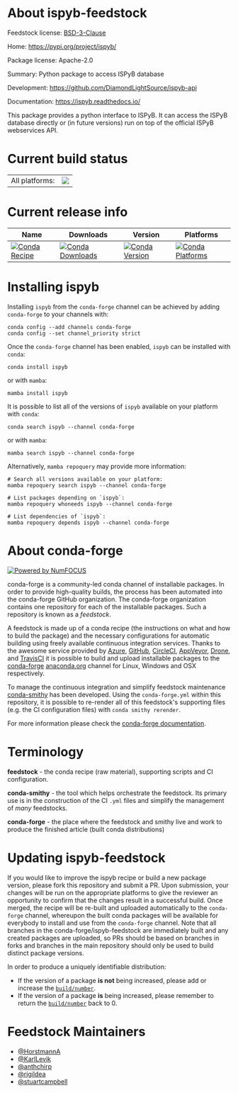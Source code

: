 About ispyb-feedstock
=====================

Feedstock license: [BSD-3-Clause](https://github.com/conda-forge/ispyb-feedstock/blob/main/LICENSE.txt)

Home: https://pypi.org/project/ispyb/

Package license: Apache-2.0

Summary: Python package to access ISPyB database

Development: https://github.com/DiamondLightSource/ispyb-api

Documentation: https://ispyb.readthedocs.io/

This package provides a python interface to ISPyB.
It can access the ISPyB database directly or (in
future versions) run on top of the official ISPyB
webservices API.


Current build status
====================


<table><tr><td>All platforms:</td>
    <td>
      <a href="https://dev.azure.com/conda-forge/feedstock-builds/_build/latest?definitionId=3947&branchName=main">
        <img src="https://dev.azure.com/conda-forge/feedstock-builds/_apis/build/status/ispyb-feedstock?branchName=main">
      </a>
    </td>
  </tr>
</table>

Current release info
====================

| Name | Downloads | Version | Platforms |
| --- | --- | --- | --- |
| [![Conda Recipe](https://img.shields.io/badge/recipe-ispyb-green.svg)](https://anaconda.org/conda-forge/ispyb) | [![Conda Downloads](https://img.shields.io/conda/dn/conda-forge/ispyb.svg)](https://anaconda.org/conda-forge/ispyb) | [![Conda Version](https://img.shields.io/conda/vn/conda-forge/ispyb.svg)](https://anaconda.org/conda-forge/ispyb) | [![Conda Platforms](https://img.shields.io/conda/pn/conda-forge/ispyb.svg)](https://anaconda.org/conda-forge/ispyb) |

Installing ispyb
================

Installing `ispyb` from the `conda-forge` channel can be achieved by adding `conda-forge` to your channels with:

```
conda config --add channels conda-forge
conda config --set channel_priority strict
```

Once the `conda-forge` channel has been enabled, `ispyb` can be installed with `conda`:

```
conda install ispyb
```

or with `mamba`:

```
mamba install ispyb
```

It is possible to list all of the versions of `ispyb` available on your platform with `conda`:

```
conda search ispyb --channel conda-forge
```

or with `mamba`:

```
mamba search ispyb --channel conda-forge
```

Alternatively, `mamba repoquery` may provide more information:

```
# Search all versions available on your platform:
mamba repoquery search ispyb --channel conda-forge

# List packages depending on `ispyb`:
mamba repoquery whoneeds ispyb --channel conda-forge

# List dependencies of `ispyb`:
mamba repoquery depends ispyb --channel conda-forge
```


About conda-forge
=================

[![Powered by
NumFOCUS](https://img.shields.io/badge/powered%20by-NumFOCUS-orange.svg?style=flat&colorA=E1523D&colorB=007D8A)](https://numfocus.org)

conda-forge is a community-led conda channel of installable packages.
In order to provide high-quality builds, the process has been automated into the
conda-forge GitHub organization. The conda-forge organization contains one repository
for each of the installable packages. Such a repository is known as a *feedstock*.

A feedstock is made up of a conda recipe (the instructions on what and how to build
the package) and the necessary configurations for automatic building using freely
available continuous integration services. Thanks to the awesome service provided by
[Azure](https://azure.microsoft.com/en-us/services/devops/), [GitHub](https://github.com/),
[CircleCI](https://circleci.com/), [AppVeyor](https://www.appveyor.com/),
[Drone](https://cloud.drone.io/welcome), and [TravisCI](https://travis-ci.com/)
it is possible to build and upload installable packages to the
[conda-forge](https://anaconda.org/conda-forge) [anaconda.org](https://anaconda.org/)
channel for Linux, Windows and OSX respectively.

To manage the continuous integration and simplify feedstock maintenance
[conda-smithy](https://github.com/conda-forge/conda-smithy) has been developed.
Using the ``conda-forge.yml`` within this repository, it is possible to re-render all of
this feedstock's supporting files (e.g. the CI configuration files) with ``conda smithy rerender``.

For more information please check the [conda-forge documentation](https://conda-forge.org/docs/).

Terminology
===========

**feedstock** - the conda recipe (raw material), supporting scripts and CI configuration.

**conda-smithy** - the tool which helps orchestrate the feedstock.
                   Its primary use is in the construction of the CI ``.yml`` files
                   and simplify the management of *many* feedstocks.

**conda-forge** - the place where the feedstock and smithy live and work to
                  produce the finished article (built conda distributions)


Updating ispyb-feedstock
========================

If you would like to improve the ispyb recipe or build a new
package version, please fork this repository and submit a PR. Upon submission,
your changes will be run on the appropriate platforms to give the reviewer an
opportunity to confirm that the changes result in a successful build. Once
merged, the recipe will be re-built and uploaded automatically to the
`conda-forge` channel, whereupon the built conda packages will be available for
everybody to install and use from the `conda-forge` channel.
Note that all branches in the conda-forge/ispyb-feedstock are
immediately built and any created packages are uploaded, so PRs should be based
on branches in forks and branches in the main repository should only be used to
build distinct package versions.

In order to produce a uniquely identifiable distribution:
 * If the version of a package **is not** being increased, please add or increase
   the [``build/number``](https://docs.conda.io/projects/conda-build/en/latest/resources/define-metadata.html#build-number-and-string).
 * If the version of a package **is** being increased, please remember to return
   the [``build/number``](https://docs.conda.io/projects/conda-build/en/latest/resources/define-metadata.html#build-number-and-string)
   back to 0.

Feedstock Maintainers
=====================

* [@HorstmannA](https://github.com/HorstmannA/)
* [@KarlLevik](https://github.com/KarlLevik/)
* [@anthchirp](https://github.com/anthchirp/)
* [@rjgildea](https://github.com/rjgildea/)
* [@stuartcampbell](https://github.com/stuartcampbell/)

